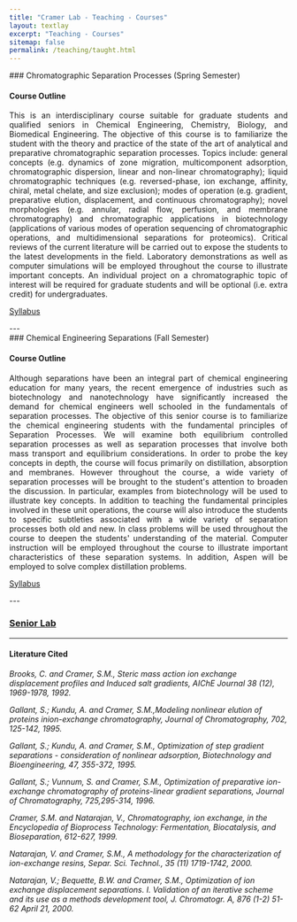 ```yaml
---
title: "Cramer Lab - Teaching - Courses"
layout: textlay
excerpt: "Teaching - Courses"
sitemap: false
permalink: /teaching/taught.html
---
```

<div id="course1">
### Chromatographic Separation Processes (Spring Semester)

#### Course Outline
<p style="text-align:justify;">This is an interdisciplinary course suitable for graduate students and qualified seniors in Chemical Engineering, Chemistry, Biology, and Biomedical Engineering. The objective of this course is to familiarize the student with the theory and practice of the state of the art of analytical and preparative chromatographic separation processes. Topics include: general concepts (e.g. dynamics of zone migration, multicomponent adsorption, chromatographic dispersion, linear and non-linear chromatography); liquid chromatographic techniques (e.g. reversed-phase, ion exchange, affinity, chiral, metal chelate, and size exclusion); modes of operation (e.g. gradient, preparative elution, displacement, and continuous chromatography); novel morphologies (e.g. annular, radial flow, perfusion, and membrane chromatography) and chromatographic applications in biotechnology (applications of various modes of operation sequencing of chromatographic operations, and multidimensional separations for proteomics). Critical reviews of the current literature will be carried out to expose the students to the latest developments in the field. Laboratory demonstrations as well as computer simulations will be employed throughout the course to illustrate important concepts. An individual project on a chromatographic topic of interest will be required for graduate students and will be optional (i.e. extra credit) for undergraduates.</p>

[Syllabus]({{site.url}}{{site.baseurl}}/assets/downloads/SYLL11.pdf)
</div>
---
<div id="course2">
### Chemical Engineering Separations (Fall Semester)

#### Course Outline
<p style="text-align:justify;">Although separations have been an integral part of chemical engineering education for many years, the recent emergence of industries such as biotechnology and nanotechnology have significantly increased the demand for chemical engineers well schooled in the fundamentals of separation processes.  The objective of this senior course is to familiarize the chemical engineering students with the fundamental principles of Separation Processes. We will examine both equilibrium controlled separation processes as well as separation processes that involve both mass transport and equilibrium considerations. In order to probe the key concepts in depth, the course will focus primarily on distillation, absorption and membranes. However throughout the course, a wide variety of separation processes will be brought to the student's attention to broaden the discussion. In particular, examples from biotechnology will be used to illustrate key concepts. In addition to teaching the fundamental principles involved in these unit operations, the course will also introduce the students to specific subtleties associated with a wide variety of separation processes both old and new.  In class problems will be used throughout the course to deepen the students' understanding of the material. Computer instruction will be employed throughout the course to illustrate important characteristics of these separation systems. In addition, Aspen will be employed to solve complex distillation problems.</p>

[Syllabus]({{site.url}}{{site.baseurl}}/assets/downloads/seps_Syllabus_2012_with_learning_outcomes.pdf)
</div>
---

### [Senior Lab]({{site.url}}{{site.baseurl}}/teaching/lab.html)

---
#### Literature Cited

*Brooks, C. and Cramer, S.M., Steric mass action ion exchange displacement profiles and Induced salt gradients, AIChE Journal 38 (12), 1969-1978, 1992.*

*Gallant, S.; Kundu, A. and Cramer, S.M.,Modeling nonlinear elution of proteins inion-exchange chromatography, Journal of Chromatography, 702, 125-142, 1995.*

*Gallant, S.; Kundu, A. and Cramer, S.M., Optimization of step gradient separations - consideration of nonlinear adsorption, Biotechnology and Bioengineering, 47, 355-372, 1995.*

*Gallant, S.; Vunnum, S. and Cramer, S.M., Optimization of preparative ion-exchange chromatography of proteins-linear gradient separations, Journal of Chromatography, 725,295-314, 1996.*

*Cramer, S.M. and Natarajan, V., Chromatography, ion exchange, in the Encyclopedia of Bioprocess Technology: Fermentation, Biocatalysis, and Bioseparation, 612-627, 1999.*

*Natarajan, V. and Cramer, S.M., A methodology for the characterization of ion-exchange resins, Separ. Sci. Technol., 35 (11) 1719-1742, 2000.*

*Natarajan, V.; Bequette, B.W. and Cramer, S.M., Optimization of ion exchange displacement separations. I. Validation of an iterative scheme and its use as a methods development tool, J. Chromatogr. A, 876 (1-2) 51-62 April 21, 2000.*
